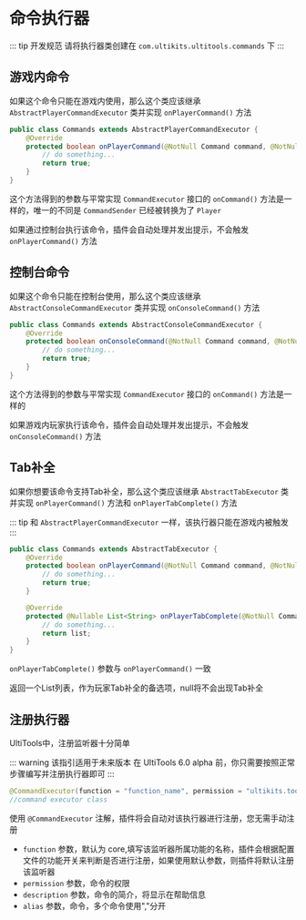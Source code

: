# 命令执行器

::: tip 开发规范
请将执行器类创建在 ` com.ultikits.ultitools.commands ` 下
:::

## 游戏内命令

如果这个命令只能在游戏内使用，那么这个类应该继承 ` AbstractPlayerCommandExecutor ` 类并实现 ` onPlayerCommand() ` 方法

```java
public class Commands extends AbstractPlayerCommandExecutor {
    @Override
    protected boolean onPlayerCommand(@NotNull Command command, @NotNull String[] strings, @NotNull Player player) {
        // do something...
        return true;
    }
}
```
这个方法得到的参数与平常实现 ` CommandExecutor ` 接口的 ` onCommand() ` 方法是一样的，唯一的不同是 ` CommandSender ` 已经被转换为了 ` Player `

如果通过控制台执行该命令，插件会自动处理并发出提示，不会触发 ` onPlayerCommand() ` 方法

## 控制台命令

如果这个命令只能在控制台使用，那么这个类应该继承 ` AbstractConsoleCommandExecutor ` 类并实现 ` onConsoleCommand() ` 方法

```java
public class Commands extends AbstractConsoleCommandExecutor {
    @Override
    protected boolean onConsoleCommand(@NotNull Command command, @NotNull String[] strings, @NotNull CommandSender commandSender) {
        // do something...
        return true;
    }
}
```
这个方法得到的参数与平常实现 ` CommandExecutor ` 接口的 ` onCommand() ` 方法是一样的

如果游戏内玩家执行该命令，插件会自动处理并发出提示，不会触发 ` onConsoleCommand() ` 方法

## Tab补全

如果你想要该命令支持Tab补全，那么这个类应该继承 ` AbstractTabExecutor ` 类并实现 ` onPlayerCommand() ` 方法和 ` onPlayerTabComplete() ` 方法

::: tip
和 ` AbstractPlayerCommandExecutor ` 一样，该执行器只能在游戏内被触发
:::

```java
public class Commands extends AbstractTabExecutor {
    @Override
    protected boolean onPlayerCommand(@NotNull Command command, @NotNull String[] strings, @NotNull Player player) {
        // do something...
        return true;
    }

    @Override
    protected @Nullable List<String> onPlayerTabComplete(@NotNull Command command, @NotNull String[] strings, @NotNull Player player) {
        // do something...
        return list;
    }
}
```

` onPlayerTabComplete() ` 参数与 ` onPlayerCommand() ` 一致

返回一个List列表，作为玩家Tab补全的备选项，null将不会出现Tab补全

## 注册执行器

UltiTools中，注册监听器十分简单

::: warning 该指引适用于未来版本
在 UltiTools 6.0 alpha 前，你只需要按照正常步骤编写并注册执行器即可
:::


```java
@CommandExecutor(function = "function_name", permission = "ultikits.tools.command", description = "a commend", alias = "command,cmd")
//command executor class
```

使用 ` @CommandExecutor ` 注解，插件将会自动对该执行器进行注册，您无需手动注册

- ` function ` 参数，默认为 core,填写该监听器所属功能的名称，插件会根据配置文件的功能开关来判断是否进行注册，如果使用默认参数，则插件将默认注册该监听器
- ` permission ` 参数，命令的权限
- ` description ` 参数，命令的简介，将显示在帮助信息
- ` alias ` 参数，命令，多个命令使用","分开 
